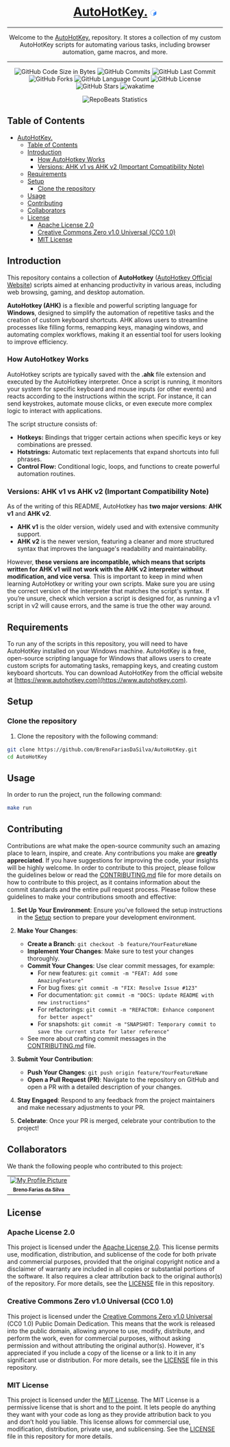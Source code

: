 <div align="center">
  
# [AutoHotKey.](https://github.com/BrenoFariasDaSilva/AutoHotKey.git) <img src="https://github.com/BrenoFariasdaSilva/AutoHotKey/blob/main/.assets/Icons/Bash.svg"  width="3%" height="3%">

</div>

<div align="center">
  
---

Welcome to the [AutoHotKey.](https://github.com/BrenoFariasDaSilva/AutoHotKey.git) repository. It stores a collection of my custom AutoHotKey scripts for automating various tasks, including browser automation, game macros, and more.
  
---

</div>

<div align="center">

![GitHub Code Size in Bytes](https://img.shields.io/github/languages/code-size/BrenoFariasdaSilva/AutoHotKey)
![GitHub Commits](https://img.shields.io/github/commit-activity/t/BrenoFariasDaSilva/AutoHotKey/main)
![GitHub Last Commit](https://img.shields.io/github/last-commit/BrenoFariasdaSilva/AutoHotKey)
![GitHub Forks](https://img.shields.io/github/forks/BrenoFariasDaSilva/AutoHotKey)
![GitHub Language Count](https://img.shields.io/github/languages/count/BrenoFariasDaSilva/AutoHotKey)
![GitHub License](https://img.shields.io/github/license/BrenoFariasdaSilva/AutoHotKey)
![GitHub Stars](https://img.shields.io/github/stars/BrenoFariasdaSilva/AutoHotKey)
![wakatime](https://wakatime.com/badge/github/BrenoFariasdaSilva/AutoHotKey.svg)

</div>

<div align="center">
  
![RepoBeats Statistics](https://repobeats.axiom.co/api/embed/629c6d571e851e43ce5e8780713f1d6588e9df87.svg "Repobeats analytics image")

</div>

## Table of Contents
- [AutoHotKey. ](#autohotkey-)
  - [Table of Contents](#table-of-contents)
  - [Introduction](#introduction)
    - [How AutoHotkey Works](#how-autohotkey-works)
    - [Versions: AHK v1 vs AHK v2 (Important Compatibility Note)](#versions-ahk-v1-vs-ahk-v2-important-compatibility-note)
  - [Requirements](#requirements)
  - [Setup](#setup)
    - [Clone the repository](#clone-the-repository)
  - [Usage](#usage)
  - [Contributing](#contributing)
  - [Collaborators](#collaborators)
  - [License](#license)
    - [Apache License 2.0](#apache-license-20)
    - [Creative Commons Zero v1.0 Universal (CC0 1.0)](#creative-commons-zero-v10-universal-cc0-10)
    - [MIT License](#mit-license)

## Introduction

This repository contains a collection of **AutoHotkey** ([AutoHotkey Official Website](https://www.autohotkey.com)) scripts aimed at enhancing productivity in various areas, including web browsing, gaming, and desktop automation. 

**AutoHotkey (AHK)** is a flexible and powerful scripting language for **Windows**, designed to simplify the automation of repetitive tasks and the creation of custom keyboard shortcuts. AHK allows users to streamline processes like filling forms, remapping keys, managing windows, and automating complex workflows, making it an essential tool for users looking to improve efficiency.

### How AutoHotkey Works

AutoHotkey scripts are typically saved with the **.ahk** file extension and executed by the AutoHotkey interpreter. Once a script is running, it monitors your system for specific keyboard and mouse inputs (or other events) and reacts according to the instructions within the script. For instance, it can send keystrokes, automate mouse clicks, or even execute more complex logic to interact with applications.

The script structure consists of:
- **Hotkeys:** Bindings that trigger certain actions when specific keys or key combinations are pressed.
- **Hotstrings:** Automatic text replacements that expand shortcuts into full phrases.
- **Control Flow:** Conditional logic, loops, and functions to create powerful automation routines.

### Versions: AHK v1 vs AHK v2 (Important Compatibility Note)

As of the writing of this README, AutoHotkey has **two major versions**: **AHK v1** and **AHK v2**. 

- **AHK v1** is the older version, widely used and with extensive community support.
- **AHK v2** is the newer version, featuring a cleaner and more structured syntax that improves the language's readability and maintainability.

However, **these versions are **incompatible**, which means that scripts written for AHK v1 will not work with the AHK v2 interpreter without modification, and vice versa**. This is important to keep in mind when learning AutoHotkey or writing your own scripts. Make sure you are using the correct version of the interpreter that matches the script's syntax. If you’re unsure, check which version a script is designed for, as running a v1 script in v2 will cause errors, and the same is true the other way around.

## Requirements

To run any of the scripts in this repository, you will need to have AutoHotKey installed on your Windows machine. AutoHotKey is a free, open-source scripting language for Windows that allows users to create custom scripts for automating tasks, remapping keys, and creating custom keyboard shortcuts. You can download AutoHotKey from the official website at [https://www.autohotkey.com](https://www.autohotkey.com).

## Setup

### Clone the repository

1. Clone the repository with the following command:

```bash
git clone https://github.com/BrenoFariasDaSilva/AutoHotKey.git
cd AutoHotKey
```

## Usage

In order to run the project, run the following command:

```bash
make run
```

## Contributing

Contributions are what make the open-source community such an amazing place to learn, inspire, and create. Any contributions you make are **greatly appreciated**. If you have suggestions for improving the code, your insights will be highly welcome.
In order to contribute to this project, please follow the guidelines below or read the [CONTRIBUTING.md](CONTRIBUTING.md) file for more details on how to contribute to this project, as it contains information about the commit standards and the entire pull request process.
Please follow these guidelines to make your contributions smooth and effective:

1. **Set Up Your Environment**: Ensure you've followed the setup instructions in the [Setup](#setup) section to prepare your development environment.

2. **Make Your Changes**:
   - **Create a Branch**: `git checkout -b feature/YourFeatureName`
   - **Implement Your Changes**: Make sure to test your changes thoroughly.
   - **Commit Your Changes**: Use clear commit messages, for example:
     - For new features: `git commit -m "FEAT: Add some AmazingFeature"`
     - For bug fixes: `git commit -m "FIX: Resolve Issue #123"`
     - For documentation: `git commit -m "DOCS: Update README with new instructions"`
     - For refactorings: `git commit -m "REFACTOR: Enhance component for better aspect"`
     - For snapshots: `git commit -m "SNAPSHOT: Temporary commit to save the current state for later reference"`
   - See more about crafting commit messages in the [CONTRIBUTING.md](CONTRIBUTING.md) file.

3. **Submit Your Contribution**:
   - **Push Your Changes**: `git push origin feature/YourFeatureName`
   - **Open a Pull Request (PR)**: Navigate to the repository on GitHub and open a PR with a detailed description of your changes.

4. **Stay Engaged**: Respond to any feedback from the project maintainers and make necessary adjustments to your PR.

5. **Celebrate**: Once your PR is merged, celebrate your contribution to the project!

## Collaborators

We thank the following people who contributed to this project:

<table>
  <tr>
    <td align="center">
      <a href="#" title="defina o titulo do link">
        <img src="https://github.com/BrenoFariasdaSilva/Worked-Example-Miner/blob/main/.assets/Images/BrenoFarias.jpg" width="100px;" alt="My Profile Picture"/><br>
        <sub>
          <b>Breno Farias da Silva</b>
        </sub>
      </a>
    </td>
  </tr>
</table>

## License

### Apache License 2.0

This project is licensed under the [Apache License 2.0](LICENSE). This license permits use, modification, distribution, and sublicense of the code for both private and commercial purposes, provided that the original copyright notice and a disclaimer of warranty are included in all copies or substantial portions of the software. It also requires a clear attribution back to the original author(s) of the repository. For more details, see the [LICENSE](LICENSE) file in this repository.

### Creative Commons Zero v1.0 Universal (CC0 1.0)

This project is licensed under the [Creative Commons Zero v1.0 Universal](LICENSE) (CC0 1.0) Public Domain Dedication. This means that the work is released into the public domain, allowing anyone to use, modify, distribute, and perform the work, even for commercial purposes, without asking permission and without attributing the original author(s). However, it's appreciated if you include a copy of the license or a link to it in any significant use or distribution. For more details, see the [LICENSE](LICENSE) file in this repository.

### MIT License

This project is licensed under the [MIT License](LICENSE). The MIT License is a permissive license that is short and to the point. It lets people do anything they want with your code as long as they provide attribution back to you and don’t hold you liable. This license allows for commercial use, modification, distribution, private use, and sublicensing. See the [LICENSE](LICENSE) file in this repository for more details.
